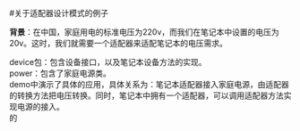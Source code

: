 #关于适配器设计模式的例子

**背景**：在中国，家庭用电的标准电压为220v，而我们在笔记本中设置的电压为
20v。这时，我们就需要一个适配器来适配笔记本的电压需求。

device包：包含设备接口，以及笔记本设备方法的实现。  
power：包含了家庭电源类。  
demo中演示了具体的应用，具体关系为：笔记本适配器接入家庭电源，由适配器的转换方法把电压转换。同时，笔记本中拥有一个适配器，可以调用适配器方法实现电源的接入。  
的